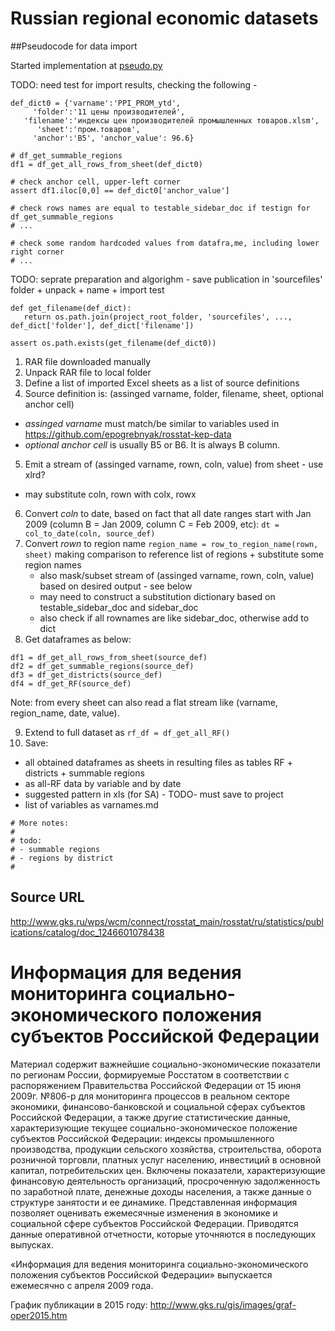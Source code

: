 # Russian regional economic datasets

##Pseudocode for data import 

Started implementation at [pseudo.py](pseudo.py)

TODO: need test for import results, checking the following - 
```
def_dict0 = {'varname':'PPI_PROM_ytd', 
     'folder':'11 цены производителей', 
   'filename':'индексы цен производителей промышленных товаров.xlsm',
      'sheet':'пром.товаров',
     'anchor':'B5', 'anchor_value': 96.6} 

# df_get_summable_regions
df1 = df_get_all_rows_from_sheet(def_dict0)

# check anchor cell, upper-left corner
assert df1.iloc[0,0] == def_dict0['anchor_value']

# check rows names are equal to testable_sidebar_doc if testign for df_get_summable_regions
# ...

# check some random hardcoded values from datafra,me, including lower right corner
# ...

```

TODO: seprate preparation and algorighm - save publication in 'sourcefiles' folder + unpack + name + import test

```
def get_filename(def_dict):
   return os.path.join(project_root_folder, 'sourcefiles', ...,  def_dict['folder'], def_dict['filename'])
   
assert os.path.exists(get_filename(def_dict0))   

```


1. RAR file downloaded manually 
2. Unpack RAR file to local folder
3. Define a list of imported Excel sheets as a list of source definitions
4. Source definition is: (assinged varname, folder, filename, sheet, optional anchor cell)  
  - *assinged varname* must match/be similar to variables used in <https://github.com/epogrebnyak/rosstat-kep-data>
  - *optional anchor cell* is usually B5 or B6. It is always B column. 
5. Emit a stream of (assinged varname, rown, coln, value) from sheet - use xlrd?
  - may substitute coln, rown with colx, rowx
6. Convert *coln* to date, based on fact that all date ranges start with Jan 2009 (column B = Jan 2009, column C = Feb 2009, etc): ```dt = col_to_date(coln, source_def)```
7. Convert *rown* to region name ```region_name = row_to_region_name(rown, sheet)``` making comparison to reference list of regions + substitute some region names
   - also mask/subset stream of (assinged varname, rown, coln, value) based on desired output - see below
   - may need to construct a substitution dictionary based on testable_sidebar_doc and sidebar_doc
   - also check if all rownames are like sidebar_doc, otherwise add to dict
8. Get dataframes as below:
```    
df1 = df_get_all_rows_from_sheet(source_def)
df2 = df_get_summable_regions(source_def)
df3 = df_get_districts(source_def)
df4 = df_get_RF(source_def)
```
Note: from every sheet can also read a flat stream like (varname, region_name, date, value). 

9. Extend to full dataset as ```rf_df = df_get_all_RF()```
10. Save:
 - all obtained dataframes as sheets in resulting files as tables  RF + districts + summable regions
 - as all-RF data by variable and by date
 - suggested pattern in xls (for SA) - TODO- must save to project
 - list of variables as varnames.md

```
# More notes:
#
# todo: 
# - summable regions
# - regions by district
#
```

## Source URL
<http://www.gks.ru/wps/wcm/connect/rosstat_main/rosstat/ru/statistics/publications/catalog/doc_1246601078438>


# Информация для ведения мониторинга социально-экономического положения субъектов Российской Федерации

Материал содержит важнейшие социально-экономические показатели по регионам России, формируемые Росстатом в соответствии с распоряжением Правительства Российской Федерации от 15 июня 2009г. №806-р для мониторинга процессов в реальном секторе экономики, финансово-банковской и социальной сферах субъектов Российской Федерации, а также другие статистические данные, характеризующие текущее социально-экономическое положение субъектов Российской Федерации: индексы промышленного производства, продукции сельского хозяйства, строительства, оборота розничной торговли, платных услуг населению, инвестиций в основной капитал, потребительских цен. Включены показатели, характеризующие финансовую деятельность организаций, просроченную задолженность по заработной плате, денежные доходы населения, а также данные о структуре занятости и ее динамике.
    Представленная информация позволяет оценивать ежемесячные изменения в экономике и социальной сфере субъектов Российской Федерации. 
    Приводятся данные оперативной отчетности, которые уточняются в последующих выпусках. 

«Информация для ведения мониторинга социально-экономического положения субъектов Российской Федерации» выпускается ежемесячно с апреля 2009 года.

График публикации в 2015 году: <http://www.gks.ru/gis/images/graf-oper2015.htm>



